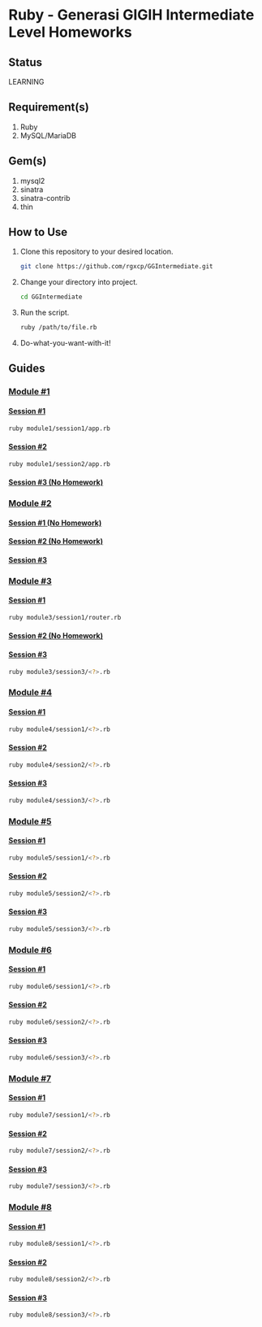 # Ruby - Generasi GIGIH Intermediate Level Homeworks

## Status

LEARNING

## Requirement(s)

1. Ruby
2. MySQL/MariaDB

## Gem(s)

1. mysql2
2. sinatra
3. sinatra-contrib
4. thin

## How to Use

1. Clone this repository to your desired location.
   ```bash
   git clone https://github.com/rgxcp/GGIntermediate.git
   ```
2. Change your directory into project.
   ```bash
   cd GGIntermediate
   ```
3. Run the script.
   ```bash
   ruby /path/to/file.rb
   ```
4. Do-what-you-want-with-it!

## Guides

### [Module #1](https://github.com/rgxcp/GGIntermediate/tree/master/module1)

#### [Session #1](https://github.com/rgxcp/GGIntermediate/tree/master/module1/session1)

```bash
ruby module1/session1/app.rb
```

#### [Session #2](https://github.com/rgxcp/GGIntermediate/tree/master/module1/session2)

```bash
ruby module1/session2/app.rb
```

#### [Session #3 (No Homework)](https://github.com/rgxcp/GGIntermediate/tree/master/module1/session3)

### [Module #2](https://github.com/rgxcp/GGIntermediate/tree/master/module2)

#### [Session #1 (No Homework)](https://github.com/rgxcp/GGIntermediate/tree/master/module2/session1)

#### [Session #2 (No Homework)](https://github.com/rgxcp/GGIntermediate/tree/master/module2/session2)

#### [Session #3](https://github.com/rgxcp/GGIntermediate/tree/master/module2/session3)

### [Module #3](https://github.com/rgxcp/GGIntermediate/tree/master/module3)

#### [Session #1](https://github.com/rgxcp/GGIntermediate/tree/master/module3/session1)

```bash
ruby module3/session1/router.rb
```

#### [Session #2 (No Homework)](https://github.com/rgxcp/GGIntermediate/tree/master/module3/session2)

#### [Session #3](https://github.com/rgxcp/GGIntermediate/tree/master/module3/session3)

```bash
ruby module3/session3/<?>.rb
```

### [Module #4](https://github.com/rgxcp/GGIntermediate/tree/master/module4)

#### [Session #1](https://github.com/rgxcp/GGIntermediate/tree/master/module4/session1)

```bash
ruby module4/session1/<?>.rb
```

#### [Session #2](https://github.com/rgxcp/GGIntermediate/tree/master/module4/session2)

```bash
ruby module4/session2/<?>.rb
```

#### [Session #3](https://github.com/rgxcp/GGIntermediate/tree/master/module4/session3)

```bash
ruby module4/session3/<?>.rb
```

### [Module #5](https://github.com/rgxcp/GGIntermediate/tree/master/module5)

#### [Session #1](https://github.com/rgxcp/GGIntermediate/tree/master/module5/session1)

```bash
ruby module5/session1/<?>.rb
```

#### [Session #2](https://github.com/rgxcp/GGIntermediate/tree/master/module5/session2)

```bash
ruby module5/session2/<?>.rb
```

#### [Session #3](https://github.com/rgxcp/GGIntermediate/tree/master/module5/session3)

```bash
ruby module5/session3/<?>.rb
```

### [Module #6](https://github.com/rgxcp/GGIntermediate/tree/master/module6)

#### [Session #1](https://github.com/rgxcp/GGIntermediate/tree/master/module6/session1)

```bash
ruby module6/session1/<?>.rb
```

#### [Session #2](https://github.com/rgxcp/GGIntermediate/tree/master/module6/session2)

```bash
ruby module6/session2/<?>.rb
```

#### [Session #3](https://github.com/rgxcp/GGIntermediate/tree/master/module6/session3)

```bash
ruby module6/session3/<?>.rb
```

### [Module #7](https://github.com/rgxcp/GGIntermediate/tree/master/module7)

#### [Session #1](https://github.com/rgxcp/GGIntermediate/tree/master/module7/session1)

```bash
ruby module7/session1/<?>.rb
```

#### [Session #2](https://github.com/rgxcp/GGIntermediate/tree/master/module7/session2)

```bash
ruby module7/session2/<?>.rb
```

#### [Session #3](https://github.com/rgxcp/GGIntermediate/tree/master/module7/session3)

```bash
ruby module7/session3/<?>.rb
```

### [Module #8](https://github.com/rgxcp/GGIntermediate/tree/master/module8)

#### [Session #1](https://github.com/rgxcp/GGIntermediate/tree/master/module8/session1)

```bash
ruby module8/session1/<?>.rb
```

#### [Session #2](https://github.com/rgxcp/GGIntermediate/tree/master/module8/session2)

```bash
ruby module8/session2/<?>.rb
```

#### [Session #3](https://github.com/rgxcp/GGIntermediate/tree/master/module8/session3)

```bash
ruby module8/session3/<?>.rb
```
